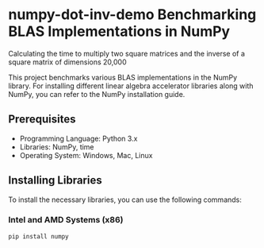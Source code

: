 # numpy-dot-inv-demo Benchmarking BLAS Implementations in NumPy

Calculating the time to multiply two square matrices and the inverse of a square matrix of dimensions 20,000


This project benchmarks various BLAS implementations in the NumPy library. For installing different linear algebra accelerator libraries along with NumPy, you can refer to the NumPy installation guide.

## Prerequisites

- Programming Language: Python 3.x
- Libraries: NumPy, time
- Operating System: Windows, Mac, Linux

## Installing Libraries

To install the necessary libraries, you can use the following commands:

### Intel and AMD Systems (x86)

```bash
pip install numpy

